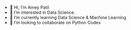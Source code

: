- 👋 Hi, I’m Amey Patil
- 👀 I’m interested in Data Science.
- 🌱 I’m currently learning Data Science & Machine Learning
- 💞️ I’m looking to collaborate on Python Codes

<!---
AmeyPatil5252/AmeyPatil5252 is a ✨ special ✨ repository because its `README.md` (this file) appears on your GitHub profile.
You can click the Preview link to take a look at your changes.
--->
